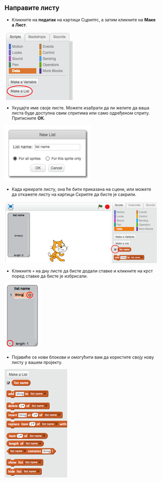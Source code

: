 ## Направите листу

+ Кликните на **податак** на картици Сцриптс, а затим кликните на **Маке а Лист**.

![Направите листу](images/make-a-list.png)

+ Укуцајте име своје листе. Можете изабрати да ли желите да ваша листа буде доступна свим спритима или само одређеном сприту. Притисните **ОК**.

![Име листе](images/list-name.png)

+ Када креирате листу, она ће бити приказана на сцени, или можете да откажете листу на картици Скрипте да бисте је сакрили.

![Листа покажи / сакриј](images/list-show-hide.png)

+ Кликните `+` на дну листе да бисте додали ставке и кликните на крст поред ставке да бисте је избрисали.

![Листа покажи / сакриј](images/list-add-delete.png)

+ Појавиће се нови блокови и омогућити вам да користите своју нову листу у вашем пројекту.

![Листа блокова](images/list-blocks.png)